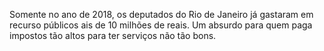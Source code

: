 Somente no ano de 2018, os deputados do Rio de Janeiro já gastaram em recurso públicos ais de 10 milhões de reais. Um absurdo para quem paga impostos tão altos para ter serviços não tão bons.
